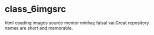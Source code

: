# class_6imgsrc
html coading images source mentor minhaz faisal vai.Great repository names are short and memorable.
